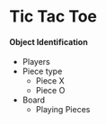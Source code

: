 # Tic Tac Toe

#### Object Identification

- Players
- Piece type
  - Piece X
  - Piece O
- Board
  - Playing Pieces